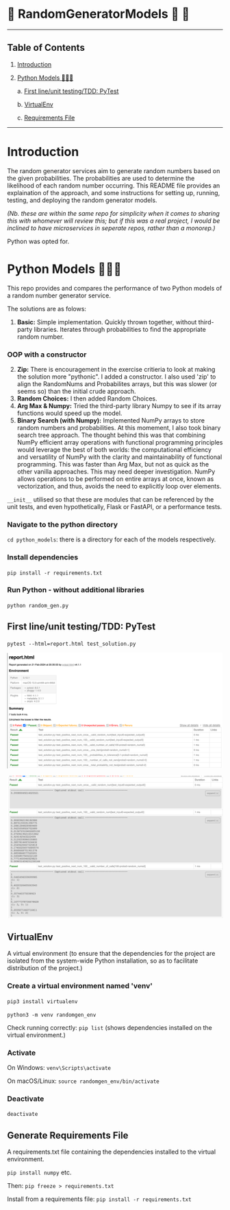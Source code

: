 # 🌟 RandomGeneratorModels 🌟 🚀 
---

## Table of Contents
1. [Introduction](#introduction)
2. [Python Models 🐍🐍🐍](#python)

    a. [First line/unit testing/TDD: PyTest](#pytest)

    b. [VirtualEnv](#virtualenv)

    c. [Requirements File](#generate-requirements-file)


---

# Introduction
The random generator services aim to generate random numbers based on the given probabilities. The probabilities are used to determine the likelihood of each random number occurring. This README file provides an explaination of the approach, and some instructions for setting up, running, testing, and deploying the random generator models.

*(Nb. these are within the same repo for simplicity when it comes to sharing this with whomever will review this; but if this was a real project, I would be inclined to have microservices in seperate repos, rather than a monorep.)*

Python was opted for.

# Python Models 🐍🐍🐍
This repo provides and compares the performance of two Python models of a random number generator service. 

The solutions are as folows:
1. **Basic:** Simple implementation. Quickly thrown together, without third-party libraries. Iterates through probabilities to find the appropriate random number.
### OOP with a constructor
2. **Zip:** There is encouragement in the exercise critieria to look at making the solution more "pythonic". I added a constructor. I also used 'zip' to align the RandomNums and Probabilites arrays, but this was slower (or seems so) than the initial crude approach.
3. **Random Choices:** I then added Random Choices.
4. **Arg Max & Numpy:** Tried the third-party library Numpy to see if its array functions would speed up the model.
5. **Binary Search (with Numpy):** Implemented NumPy arrays to store random numbers and probabilities. At this momement, I also took binary search tree approach. The thought behind this was that combining NumPy efficient array operations with functional programming principles would leverage the best of both worlds: the computational efficiency and versatility of NumPy with the clarity and maintainability of functional programming. This was faster than Arg Max, but not as quick as the other vanilla approaches. This may need deeper investigation. NumPy allows operations to be performed on entire arrays at once, known as vectorization, and thus, avoids the need to explicitly loop over elements.

``__init__`` utilised so that these are modules that can be referenced by the unit tests, and even hypothetically, Flask or FastAPI, or a performance tests.

### Navigate to the python directory
``cd python_models``: there is a directory for each of the models respectively.

### Install dependencies
``pip install -r requirements.txt``

### Run Python - without additional libraries
``python random_gen.py``

## First line/unit testing/TDD: PyTest

``pytest --html=report.html test_solution.py``

![test results](./assets/randomgen_test_output.png)

![test results_details](./assets/randomgen_test_output2.png)

## VirtualEnv
A virtual environment (to ensure that the dependencies for the project are isolated from the system-wide Python installation, so as to facilitate distribution of the project.)

### Create a virtual environment named 'venv'
``pip3 install virtualenv``

``python3 -m venv randomgen_env``

Check running correctly: ``pip list`` (shows dependencies installed on the virtual environment.)

### Activate
On Windows: ``venv\Scripts\activate``

On macOS/Linux: ``source randomgen_env/bin/activate``

### Deactivate
``deactivate``

## Generate Requirements File
A requirements.txt file containing the dependencies installed to the virtual environment.

``pip install numpy`` etc.

Then: ``pip freeze > requirements.txt``

Install from a requirements file: ``pip install -r requirements.txt``